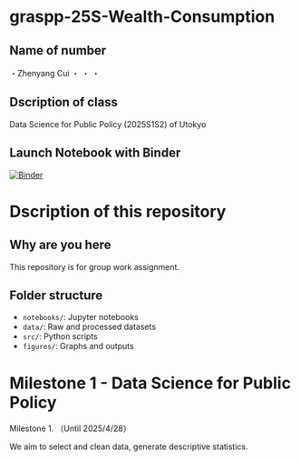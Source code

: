 # graspp-25S-Wealth-Consumption
## Name of number
・Zhenyang Cui
・
・
・

## Dscription of class
Data Science for Public Policy (2025S1S2) of Utokyo

## Launch Notebook with Binder
[![Binder](https://mybinder.org/badge_logo.svg)](https://mybinder.org/v2/gh/JaredChoi-git/graspp-25S-Wealth-Consumption/main)

# Dscription of this repository
## Why are you here
This repository is for group work assignment.

## Folder structure
- `notebooks/`: Jupyter notebooks
- `data/`: Raw and processed datasets
- `src/`: Python scripts
- `figures/`: Graphs and outputs

# Milestone 1 - Data Science for Public Policy
Milestone 1.  （Until 2025/4/28）

We aim to select and clean data, generate descriptive statistics.


